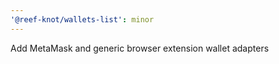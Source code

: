 ```yaml
---
'@reef-knot/wallets-list': minor
---
```


Add MetaMask and generic browser extension wallet adapters
